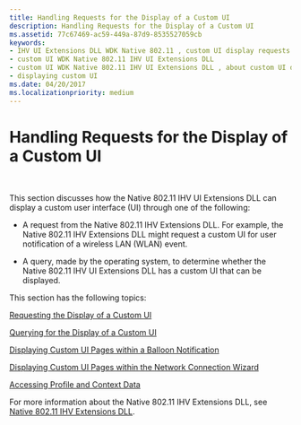 ```yaml
---
title: Handling Requests for the Display of a Custom UI
description: Handling Requests for the Display of a Custom UI
ms.assetid: 77c67469-ac59-449a-87d9-8535527059cb
keywords:
- IHV UI Extensions DLL WDK Native 802.11 , custom UI display requests
- custom UI WDK Native 802.11 IHV UI Extensions DLL
- custom UI WDK Native 802.11 IHV UI Extensions DLL , about custom UI display requests
- displaying custom UI
ms.date: 04/20/2017
ms.localizationpriority: medium
---
```


# Handling Requests for the Display of a Custom UI




 

This section discusses how the Native 802.11 IHV UI Extensions DLL can display a custom user interface (UI) through one of the following:

-   A request from the Native 802.11 IHV Extensions DLL. For example, the Native 802.11 IHV Extensions DLL might request a custom UI for user notification of a wireless LAN (WLAN) event.

-   A query, made by the operating system, to determine whether the Native 802.11 IHV UI Extensions DLL has a custom UI that can be displayed.

This section has the following topics:

[Requesting the Display of a Custom UI](requesting-the-display-of-a-custom-ui.md)

[Querying for the Display of a Custom UI](querying-for-the-display-of-a-custom-ui.md)

[Displaying Custom UI Pages within a Balloon Notification](displaying-custom-ui-pages-within-a-balloon-notification.md)

[Displaying Custom UI Pages within the Network Connection Wizard](displaying-custom-ui-pages-within-the-network-connection-wizard.md)

[Accessing Profile and Context Data](accessing-profile-and-context-data.md)

For more information about the Native 802.11 IHV Extensions DLL, see [Native 802.11 IHV Extensions DLL](https://msdn.microsoft.com/library/windows/hardware/ff560614).

 

 





